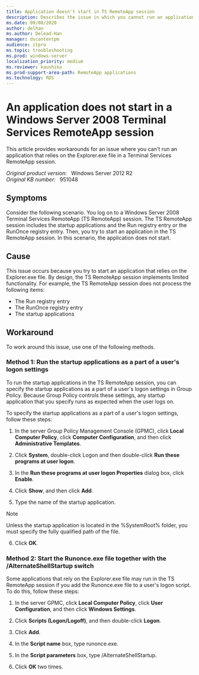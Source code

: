```yaml
---
title: Application doesn't start in TS RemoteApp session
description: Describes the issue in which you cannot run an application that relies on the Explorer.exe file in a TS RemoteApp session. Two workarounds are offered that use Group Policy settings and changes.
ms.date: 09/08/2020
author: delhan
ms.author: Delead-Han
manager: dscontentpm
audience: itpro
ms.topic: troubleshooting
ms.prod: windows-server
localization_priority: medium
ms.reviewer: kaushika
ms.prod-support-area-path: RemoteApp applications
ms.technology: RDS
---
```

# An application does not start in a Windows Server 2008 Terminal Services RemoteApp session

This article provides workarounds for an issue where you can't run an application that relies on the Explorer.exe file in a Terminal Services RemoteApp session.

_Original product version:_ &nbsp; Windows Server 2012 R2  
_Original KB number:_ &nbsp; 951048

## Symptoms

Consider the following scenario. You log on to a Windows Server 2008 Terminal Services RemoteApp (TS RemoteApp) session. The TS RemoteApp session includes the startup applications and the Run registry entry or the RunOnce registry entry. Then, you try to start an application in the TS RemoteApp session. In this scenario, the application does not start.

## Cause

This issue occurs because you try to start an application that relies on the Explorer.exe file. By design, the TS RemoteApp session implements limited functionality. For example, the TS RemoteApp session does not process the following items:
- The Run registry entry
- The RunOnce registry entry
- The startup applications

## Workaround

To work around this issue, use one of the following methods.

### Method 1: Run the startup applications as a part of a user's logon settings

To run the startup applications in the TS RemoteApp session, you can specify the startup applications as a part of a user's logon settings in Group Policy. Because Group Policy controls these settings, any startup application that you specify runs as expected when the user logs on.

To specify the startup applications as a part of a user's logon settings, follow these steps:


1. In the server Group Policy Management Console (GPMC), click **Local Computer Policy**, click **Computer Configuration**, and then click **Administrative Templates**.

2. Click **System**, double-click Logon and then double-click **Run these programs at user logon**.

3. In the **Run these programs at user logon Properties** dialog box, click **Enable**.

4. Click **Show**, and then click **Add**.

5. Type the name of the startup application.

> [!NOTE]
> Unless the startup application is located in the %SystemRoot% folder, you must specify the fully qualified path of the file.
6. Click **OK**.

### Method 2: Start the Runonce.exe file together with the /AlternateShellStartup switch

Some applications that rely on the Explorer.exe file may run in the TS RemoteApp session if you add the Runonce.exe file to a user's logon script. To do this, follow these steps:


1. In the server GPMC, click **Local Computer Policy**, click **User Configuration**, and then click **Windows Settings**.

2. Click **Scripts (Logon/Logoff)**, and then double-click **Logon**.

3. Click **Add**.

4. In the **Script name** box, type runonce.exe.

5. In the **Script parameters** box, type /AlternateShellStartup.

6. Click **OK** two times.

